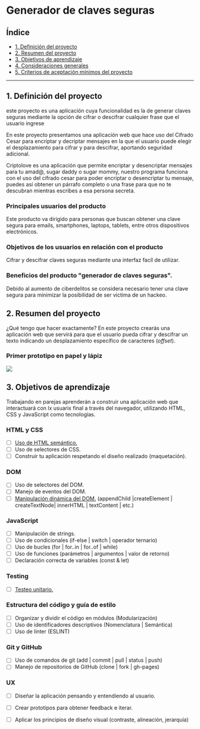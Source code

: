 # Generador de claves seguras

## Índice

* [1. Definición del proyecto](#1-Definición-del-proyecto)
* [2. Resumen del proyecto](#2-resumen-del-proyecto)
* [3. Objetivos de aprendizaje](#3-objetivos-de-aprendizaje)
* [4. Consideraciones generales](#4-consideraciones-generales)
* [5. Criterios de aceptación mínimos del proyecto](#5-criterios-de-aceptación-mínimos-del-proyecto)

***

## 1. Definición del proyecto

este proyecto es una aplicación cuya funcionalidad es la de generar claves seguras mediante la opción de cifrar o descifrar cualquier frase que el usuario ingrese



En este proyecto presentamos una aplicación web que hace uso del Cifrado Cesar para encriptar y decriptar mensajes en la que el usuario puede elegir el desplazamiento para cifrar y para descifrar, aportando seguridad adicional.

Criptolove es una aplicación que permite encriptar y desencriptar mensajes para tu amad@, sugar daddy o sugar mommy, nuestro programa funciona con el uso del cifrado cesar para poder encriptar o desencriptar tu mensaje, puedes así obtener un párrafo completo o una frase para que no te descubran mientras escribes a esa persona secreta.


### Principales usuarios del producto

Este producto va dirigido para personas que buscan obtener una clave segura para emails, smartphones, laptops, tablets, entre otros dispositivos electrónicos.

### Objetivos de los usuarios en relación con el producto

Cifrar y descifrar claves seguras mediante una interfaz facíl de utilizar.

###   Beneficios del producto "generador de claves seguras".

Debido al aumento de ciberdelitos se considera necesario tener una clave segura para minimizar la posibilidad de ser victima de un hackeo.



## 2. Resumen del proyecto

¿Qué tengo que hacer exactamente? En este proyecto crearás una aplicación
web que servirá para que el usuario pueda cifrar y descifrar un texto indicando
un desplazamiento específico de caracteres (_offset_).

### Primer prototipo en papel y lápiz
<img src = "boceto1-readme.jpg">

## 3. Objetivos de aprendizaje

Trabajando en parejas aprenderán a construir una aplicación web que interactuará
con lx usuarix final a través del navegador, utilizando HTML, CSS y JavaScript
como tecnologías.

### HTML y CSS

* [ ] [Uso de HTML semántico.](https://developer.mozilla.org/en-US/docs/Glossary/Semantics#Semantics_in_HTML)
* [ ] Uso de selectores de CSS.
* [ ] Construir tu aplicación respetando el diseño realizado (maquetación).

### DOM

* [ ] Uso de selectores del DOM.
* [ ] Manejo de eventos del DOM.
* [ ] [Manipulación dinámica del DOM.](https://developer.mozilla.org/es/docs/Referencia_DOM_de_Gecko/Introducci%C3%B3n)
(appendChild |createElement | createTextNode| innerHTML | textContent | etc.)

### JavaScript

* [ ] Manipulación de strings.
* [ ] Uso de condicionales (if-else | switch | operador ternario)
* [ ] Uso de bucles (for | for..in | for..of | while)
* [ ] Uso de funciones (parámetros | argumentos | valor de retorno)
* [ ] Declaración correcta de variables (const & let)

### Testing

* [ ] [Testeo unitario.](https://jestjs.io/docs/es-ES/getting-started)

### Estructura del código y guía de estilo

* [ ] Organizar y dividir el código en módulos (Modularización)
* [ ] Uso de identificadores descriptivos (Nomenclatura | Semántica)
* [ ] Uso de linter (ESLINT)

### Git y GitHub

* [ ] Uso de comandos de git (add | commit | pull | status | push)
* [ ] Manejo de repositorios de GitHub (clone | fork | gh-pages)

### UX

* [ ] Diseñar la aplicación pensando y entendiendo al usuario.
* [ ] Crear prototipos para obtener feedback e iterar.
* [ ] Aplicar los principios de diseño visual (contraste, alineación, jerarquía)

